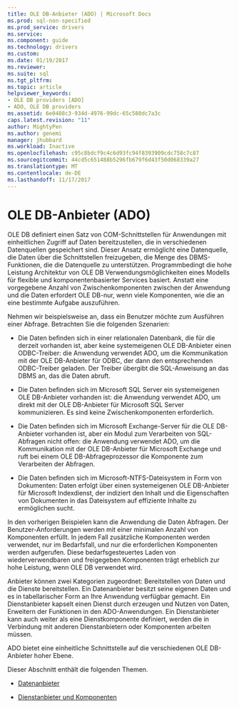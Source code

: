 ```yaml
---
title: OLE DB-Anbieter (ADO) | Microsoft Docs
ms.prod: sql-non-specified
ms.prod_service: drivers
ms.service: 
ms.component: guide
ms.technology: drivers
ms.custom: 
ms.date: 01/19/2017
ms.reviewer: 
ms.suite: sql
ms.tgt_pltfrm: 
ms.topic: article
helpviewer_keywords:
- OLE DB providers [ADO]
- ADO, OLE DB providers
ms.assetid: 6e0488c3-934d-4976-99dc-65c580dc7a3c
caps.latest.revision: "11"
author: MightyPen
ms.author: genemi
manager: jhubbard
ms.workload: Inactive
ms.openlocfilehash: c95c8bdcf9c4c6d93fc94f8393909cdc758c7c87
ms.sourcegitcommit: 44cd5c651488b5296fb679f6d43f50d068339a27
ms.translationtype: MT
ms.contentlocale: de-DE
ms.lasthandoff: 11/17/2017
---
```

# <a name="ole-db-providers-ado"></a>OLE DB-Anbieter (ADO)
OLE DB definiert einen Satz von COM-Schnittstellen für Anwendungen mit einheitlichen Zugriff auf Daten bereitzustellen, die in verschiedenen Datenquellen gespeichert sind. Dieser Ansatz ermöglicht eine Datenquelle, die Daten über die Schnittstellen freizugeben, die Menge des DBMS-Funktionen, die die Datenquelle zu unterstützen. Programmbedingt die hohe Leistung Architektur von OLE DB Verwendungsmöglichkeiten eines Modells für flexible und komponentenbasierter Services basiert. Anstatt eine vorgegebene Anzahl von Zwischenkomponenten zwischen der Anwendung und die Daten erfordert OLE DB-nur, wenn viele Komponenten, wie die an eine bestimmte Aufgabe auszuführen.  
  
 Nehmen wir beispielsweise an, dass ein Benutzer möchte zum Ausführen einer Abfrage. Betrachten Sie die folgenden Szenarien:  
  
-   Die Daten befinden sich in einer relationalen Datenbank, die für die derzeit vorhanden ist, aber keine systemeigenen OLE DB-Anbieter einen ODBC-Treiber: die Anwendung verwendet ADO, um die Kommunikation mit der OLE DB-Anbieter für ODBC, der dann den entsprechenden ODBC-Treiber geladen. Der Treiber übergibt die SQL-Anweisung an das DBMS an, das die Daten abruft.  
  
-   Die Daten befinden sich im Microsoft SQL Server ein systemeigenen OLE DB-Anbieter vorhanden ist: die Anwendung verwendet ADO, um direkt mit der OLE DB-Anbieter für Microsoft SQL Server kommunizieren. Es sind keine Zwischenkomponenten erforderlich.  
  
-   Die Daten befinden sich im Microsoft Exchange-Server für die OLE DB-Anbieter vorhanden ist, aber ein Modul zum Verarbeiten von SQL-Abfragen nicht offen: die Anwendung verwendet ADO, um die Kommunikation mit der OLE DB-Anbieter für Microsoft Exchange und ruft bei einem OLE DB-Abfrageprozessor die Komponente zum Verarbeiten der Abfragen.  
  
-   Die Daten befinden sich im Microsoft-NTFS-Dateisystem in Form von Dokumenten: Daten erfolgt über einen systemeigenen OLE DB-Anbieter für Microsoft Indexdienst, der indiziert den Inhalt und die Eigenschaften von Dokumenten in das Dateisystem auf effiziente Inhalte zu ermöglichen sucht.  
  
 In den vorherigen Beispielen kann die Anwendung die Daten Abfragen. Der Benutzer-Anforderungen werden mit einer minimalen Anzahl von Komponenten erfüllt. In jedem Fall zusätzliche Komponenten werden verwendet, nur im Bedarfsfall, und nur die erforderlichen Komponenten werden aufgerufen. Diese bedarfsgesteuertes Laden von wiederverwendbaren und freigegeben Komponenten trägt erheblich zur hohe Leistung, wenn OLE DB verwendet wird.  
  
 Anbieter können zwei Kategorien zugeordnet: Bereitstellen von Daten und die Dienste bereitstellen. Ein Datenanbieter besitzt seine eigenen Daten und es in tabellarischer Form an Ihre Anwendung verfügbar gemacht. Ein Dienstanbieter kapselt einen Dienst durch erzeugen und Nutzen von Daten, Erweitern der Funktionen in den ADO-Anwendungen. Ein Dienstanbieter kann auch weiter als eine Dienstkomponente definiert, werden die in Verbindung mit anderen Dienstanbietern oder Komponenten arbeiten müssen.  
  
 ADO bietet eine einheitliche Schnittstelle auf die verschiedenen OLE DB-Anbieter hoher Ebene.  
  
 Dieser Abschnitt enthält die folgenden Themen.  
  
-   [Datenanbieter](../../../ado/guide/data/data-providers.md)  
  
-   [Dienstanbieter und Komponenten](../../../ado/guide/data/service-providers-and-components.md)
